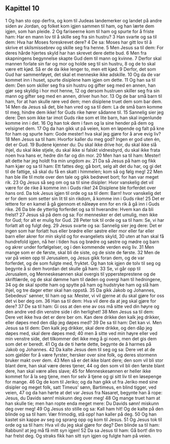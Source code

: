 ## Kapittel 10

1 Og han sto opp derfra, og kom til Judeas landemerker og landet på andre siden av Jordan, og folket kom igjen sammen til ham, og han lærte dem igjen, som han pleide.
2 Og fariseerne kom til ham og spurte for å friste ham: Har en mann lov til å skille seg fra sin hustru?
3 Han svarte og sa til dem: Hva har Moses foreskrevet dere?
4 De sa: Moses har gitt lov til å skrive et skilsmissebrev og skille seg fra henne.
5 Men Jesus sa til dem: For deres hårde hjertes skyld har han skrevet dere dette bud.
6 Men fra skapningens begynnelse skapte Gud dem til mann og kvinne.
7 Derfor skal mannen forlate sin far og mor og holde seg til sin hustru,
8 og de to skal være ett kjød. Så er de da ikke lenger to, men ett kjød.
9 Derfor, det som Gud har sammenføyet, det skal et menneske ikke adskille.
10 Og da de var kommet inn i huset, spurte disiplene ham igjen om dette.
11 Og han sa til dem: Den som skiller seg fra sin hustru og gifter seg med en annen, han gjør seg skyldig i hor mot henne,
12 og dersom hustruen skiller seg fra sin mann og gifter seg med en annen, driver hun hor.
13 Og de bar små barn til ham, for at han skulle røre ved dem; men disiplene truet dem som bar dem.
14 Men da Jesus så det, ble han vred og sa til dem: La de små barn komme til meg, hindre dem ikke! for Guds rike hører sådanne til.
15 Sannelig sier jeg dere: Den som ikke tar imot Guds rike som et lite barn, han skal ingenlunde komme inn i det.
16 Og han tok dem i favn og la sine hender på dem og velsignet dem.
17 Og da han gikk ut på veien, kom en løpende og falt på kne for ham og spurte ham: Gode mester! hva skal jeg gjøre for å arve evig liv?
18 Men Jesus sa til ham: Hvorfor kaller du meg god? Ingen er god uten én, det er Gud.
19 Budene kjenner du: Du skal ikke drive hor, du skal ikke slå ihjel, du skal ikke stjele, du skal ikke si falskt vidnesbyrd, du skal ikke frata noen hva hans er, hedre din far og din mor.
20 Men han sa til ham: Mester! alt dette har jeg holdt fra min ungdom av.
21 Da så Jesus på ham og fikk ham kjær og sa til ham: Ett fattes deg; gå bort, selg alt det du har, og gi det til de fattige, så skal du få en skatt i himmelen; kom så og følg meg!
22 Men han ble ille til mote over den tale og gikk bedrøvet bort; for han var meget rik.
23 Og Jesus så seg om og sa til sine disipler: Hvor vanskelig det vil være for de rike å komme inn i Guds rike!
24 Disiplene ble forferdet over hans ord. Da tok Jesus igjen til orde og sa til dem: Barn! hvor vanskelig det er for dem som setter sin lit til sin rikdom, å komme inn i Guds rike!
25 Det er lettere for en kamel å gå gjennom et nåleøye enn for en rik å gå inn i Guds rike.
26 Da ble de ytterlig forferdet og sa til hverandre: Hvem kan da bli frelst?
27 Jesus så på dem og sa: For mennesker er det umulig, men ikke for Gud; for alt er mulig for Gud.
28 Peter tok til orde og sa til ham: Se, vi har forlatt alt og fulgt deg.
29 Jesus svarte og sa: Sannelig sier jeg dere: Det er ingen som har forlatt hus eller brødre eller søstre eller mor eller far eller barn eller akrer for min skyld og for evangeliets skyld,
30 uten at han skal få hundrefold igjen, nå her i tiden hus og brødre og søstre og mødre og barn og akrer under forfølgelser, og i den kommende verden evig liv.
31 Men mange som er de første, skal bli de siste, og de siste de første.
32 Men de var på veien opp til Jerusalem, og Jesus gikk foran dem, og de var forferdet, og de som fulgte med, fryktet. Og han tok igjen de tolv til seg og begynte å si dem hvordan det skulle gå ham:
33 Se, vi går opp til Jerusalem, og Menneskesønnen skal overgis til yppersteprestene og de skriftlærde, og de skal dømme ham til døden og overgi ham til hedningene,
34 og de skal spotte ham og spytte på ham og hudstryke ham og slå ham ihjel, og tre dager etter skal han oppstå.
35 Da gikk Jakob og Johannes, Sebedeus' sønner, til ham og sa: Mester, vi vil gjerne at du skal gjøre for oss det vi ber deg om.
36 Han sa til dem: Hva vil dere da at jeg skal gjøre for dere?
37 De sa til ham: Gi oss at den ene av oss må sitte ved din høyre og den andre ved din venstre side i din herlighet!
38 Men Jesus sa til dem: Dere vet ikke hva det er dere ber om. Kan dere drikke den kalk jeg drikker, eller døpes med den dåp jeg døpes med?
39 De sa til ham: Det kan vi. Men Jesus sa til dem: Den kalk jeg drikker, skal dere drikke, og den dåp jeg døpes med, skal dere døpes med;
40 men å sitte ved min høyre eller ved min venstre side, det tilkommer det ikke meg å gi noen, men det gis dem som det er beredt.
41 Og da de ti hørte dette, begynte de å harmes på Jakob og Johannes.
42 Da kalte Jesus dem til seg og sa: Dere vet at de som gjelder for å være fyrster, hersker over sine folk, og deres stormenn bruker makt over dem.
43 Men så er det ikke blant dere; den som vil bli stor blant dere, han skal være deres tjener,
44 og den som vil bli den første blant dere, han skal være alles slave;
45 for Menneskesønnen er heller ikke kommet for å la seg tjene, men for selv å tjene og gi sitt liv til en løsepenge for mange.
46 Og de kom til Jeriko; og da han gikk ut fra Jeriko med sine disipler og meget folk, satt Timeus' sønn, Bartimeus, en blind tigger, ved veien,
47 og da han hørte at det var Jesus fra Nasaret, begynte han å rope: Jesus, du Davids sønn! miskunn deg over meg!
48 Og mange truet ham at han skulle tie; men han ropte enda meget mere: Du Davids sønn! miskunn deg over meg!
49 Og Jesus sto stille og sa: Kall ham hit! Og de kalte på den blinde og sa til ham: Vær frimodig, stå opp! han kaller på deg.
50 Og han kastet sin kappe av seg og sprang opp og kom til Jesus.
51 Og Jesus tok til orde og sa til ham: Hva vil du jeg skal gjøre for deg? Den blinde sa til ham: Rabbuni! at jeg må få mitt syn igjen!
52 Da sa Jesus til ham: Gå bort! din tro har frelst deg. Og straks fikk han sitt syn igjen og fulgte ham på veien.
